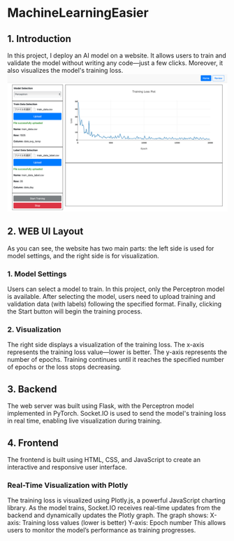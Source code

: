 # MachineLearningEasier

## 1. Introduction 

In this project, I deploy an AI model on a website. It allows users to train and validate the model without writing any code—just a few clicks. Moreover, it also visualizes the model's training loss.
![alt text](WEB.png)

## 2. WEB UI Layout
As you can see, the website has two main parts: the left side is used for model settings, and the right side is for visualization.

### 1. Model Settings
Users can select a model to train. In this project, only the Perceptron model is available. After selecting the model, users need to upload training and validation data (with labels) following the specified format. Finally, clicking the Start button will begin the training process.

### 2. Visualization
The right side displays a visualization of the training loss.
The x-axis represents the training loss value—lower is better.
The y-axis represents the number of epochs.
Training continues until it reaches the specified number of epochs or the loss stops decreasing.

## 3. Backend
The web server was built using Flask, with the Perceptron model implemented in PyTorch.
Socket.IO is used to send the model's training loss in real time, enabling live visualization during training.

## 4. Frontend
The frontend is built using HTML, CSS, and JavaScript to create an interactive and responsive user interface.

### Real-Time Visualization with Plotly
The training loss is visualized using Plotly.js, a powerful JavaScript charting library.
As the model trains, Socket.IO receives real-time updates from the backend and dynamically updates the Plotly graph.
The graph shows:
    X-axis: Training loss values (lower is better)
    Y-axis: Epoch number
This allows users to monitor the model’s performance as training progresses.